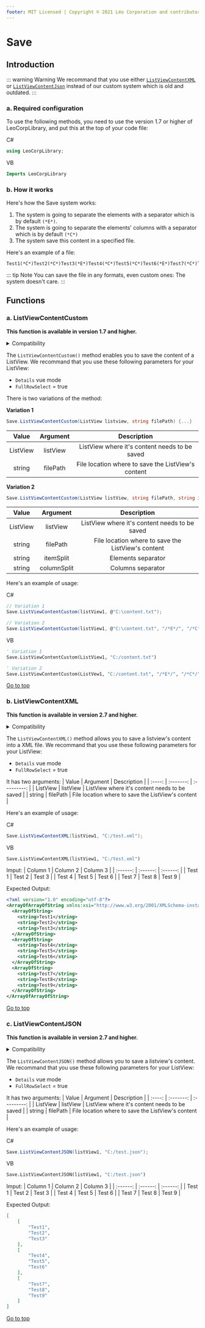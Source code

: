 ```yaml
---
footer: MIT Licensed | Copyright © 2021 Léo Corporation and contributors
---
```

# Save
## Introduction
::: warning Warning
We recommand that you use either [`ListViewContentXML`](#b-listviewcontentxml) or [`ListViewContentJson`](#c-listviewcontentjson) instead of our custom system which is old and outdated.
:::
### a. Required configuration
To use the following methods, you need to use the version 1.7 or higher of LeoCorpLibrary, and put this at the top of your code file:

C#
~~~ cs
using LeoCorpLibrary;
~~~
VB
~~~ vb
Imports LeoCorpLibrary
~~~
### b. How it works
Here's how the Save system works:

1. The system is going to separate the elements with a separator which is by default `(*E*)`.
2. The system is going to separate the elements' columns with a separator which is by default `(*C*)`
3. The system save this content in a specified file.

Here's an example of a file:
~~~
Test1(*C*)Test2(*C*)Test3(*E*)Test4(*C*)Test5(*C*)Test6(*E*)Test7(*C*)Test7(*C*)Test8(*E*)
~~~
::: tip Note
You can save the file in any formats, even custom ones: The system doesn't care.
:::

## Functions
### a. ListViewContentCustom
**This function is available in version 1.7 and higher.**

<details>
<summary>Compatibility</summary>

| Framework | LeoCorpLibrary | LeoCorpLibrary.Core |
| :-------: | :------------: | :-----------------: |
| .NET 5 | ✔ | ❌ |
| .NET Core 3.1 | ✔ | ❌ |
| .NET Framework 4.7.2 | ✔ | ❌ |
| .NET Framework 4.5 | ❌ | ❌ |

</details>

The `ListViewContentCustom()` method enables you to save the content of a ListView.
We recommand that you use these following parameters for your ListView:

- ``Details`` vue mode
- ``FullRowSelect`` = true

There is two variations of the method:

**Variation 1**
~~~ cs
Save.ListViewContentCustom(ListView listview, string filePath) {...}
~~~
| Value | Argument | Description |
| :----: | :-------: | :---------: |
| ListView | listView | ListView where it's content needs to be saved |
| string | filePath | File location where to save the ListView's content |

**Variation 2**
~~~ cs
Save.ListViewContentCustom(ListView listView, string filePath, string itemSplit, string columnSplit) {...}
~~~
| Value | Argument | Description |
| :----: | :-------: | :---------: |
| ListView | listView | ListView where it's content needs to be saved |
| string | filePath | File location where to save the ListView's content |
| string | itemSplit | Elements separator |
| string | columnSplit | Columns separator |

Here's an example of usage:

C#
~~~ cs
// Variation 1
Save.ListViewContentCustom(listView1, @"C:\content.txt");

// Variation 2
Save.ListViewContentCustom(listView1, @"C:\content.txt", "/*E*/", "/*C*/");
~~~
VB
~~~ vb
' Variation 1
Save.ListViewContentCustom(ListView1, "C:/content.txt")

' Variation 2
Save.ListViewContentCustom(ListVew1, "C:/content.txt", "/*E*/", "/*C*/")
~~~
[Go to top](#save)
### b. ListViewContentXML
**This function is available in version 2.7 and higher.**

<details>
<summary>Compatibility</summary>

| Framework | LeoCorpLibrary | LeoCorpLibrary.Core |
| :-------: | :------------: | :-----------------: |
| .NET 5 | ✔ | ❌ |
| .NET Core 3.1 | ✔ | ❌ |
| .NET Framework 4.7.2 | ✔ | ❌ |
| .NET Framework 4.5 | ❌ | ❌ |

</details>

The `ListViewContentXML()` method allows you to save a listview's content into a XML file.
We recommand that you use these following parameters for your ListView:

- ``Details`` vue mode
- ``FullRowSelect`` = true

It has two arguments:
| Value | Argument | Description |
| :----: | :-------: | :---------: |
| ListView | listView | ListView where it's content needs to be saved |
| string | filePath | File location where to save the ListView's content |

Here's an example of usage:

C#
~~~ cs
Save.ListViewContentXML(listView1, "C:/test.xml");
~~~
VB
~~~ vb
Save.ListViewContentXML(listView1, "C:/test.xml")
~~~
Imput:
| Column 1 | Column 2 | Column 3 |
| :------: | :------: | :------: |
| Test 1 | Test 2 | Test 3 |
| Test 4 | Test 5 | Test 6 |
| Test 7 | Test 8 | Test 9 |

Expected Output:
~~~ xml
<?xml version="1.0" encoding="utf-8"?>
<ArrayOfArrayOfString xmlns:xsi="http://www.w3.org/2001/XMLSchema-instance" xmlns:xsd="http://www.w3.org/2001/XMLSchema">
  <ArrayOfString>
    <string>Test1</string>
    <string>Test2</string>
    <string>Test3</string>
  </ArrayOfString>
  <ArrayOfString>
    <string>Test4</string>
    <string>Test5</string>
    <string>Test6</string>
  </ArrayOfString>
  <ArrayOfString>
    <string>Test7</string>
    <string>Test8</string>
    <string>Test9</string>
  </ArrayOfString>
</ArrayOfArrayOfString>
~~~
[Go to top](#save)

### c. ListViewContentJSON
**This function is available in version 2.7 and higher.**

<details>
<summary>Compatibility</summary>

| Framework | LeoCorpLibrary | LeoCorpLibrary.Core |
| :-------: | :------------: | :-----------------: |
| .NET 5 | ✔ | ❌ |
| .NET Core 3.1 | ✔ | ❌ |
| .NET Framework 4.7.2 | ❌ | ❌ |
| .NET Framework 4.5 | ❌ | ❌ |

</details>

The `ListViewContentJSON()` method allows you to save a listview's content.
We recommand that you use these following parameters for your ListView:

- ``Details`` vue mode
- ``FullRowSelect`` = true

It has two arguments:
| Value | Argument | Description |
| :----: | :-------: | :---------: |
| ListView | listView | ListView where it's content needs to be saved |
| string | filePath | File location where to save the ListView's content |

Here's an example of usage:

C#
~~~ cs
Save.ListViewContentJSON(listView1, "C:/test.json");
~~~
VB
~~~ vb
Save.ListViewContentJSON(listView1, "C:/test.json")
~~~
Imput:
| Column 1 | Column 2 | Column 3 |
| :------: | :------: | :------: |
| Test 1 | Test 2 | Test 3 |
| Test 4 | Test 5 | Test 6 |
| Test 7 | Test 8 | Test 9 |

Expected Output:
~~~ json
[
    [
        "Test1",
        "Test2",
        "Test3"
    ],
    [
        "Test4",
        "Test5",
        "Test6"
    ],
    [
        "Test7",
        "Test8",
        "Test9"
    ]
]
~~~
[Go to top](#save)